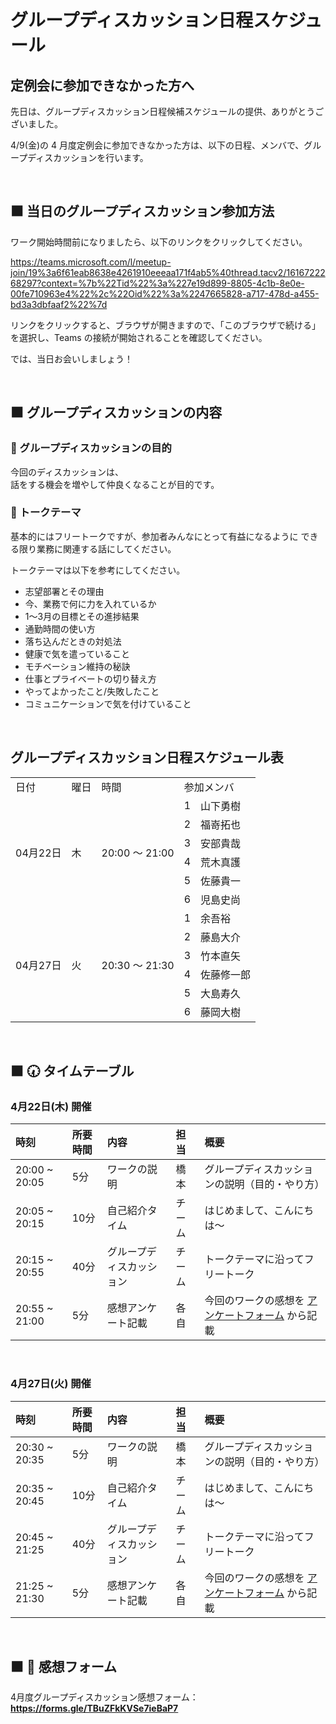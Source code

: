 # グループディスカッション日程スケジュール

## 定例会に参加できなかった方へ

先日は、グループディスカッション日程候補スケジュールの提供、ありがとうございました。

4/9(金)の 4 月度定例会に参加できなかった方は、以下の日程、メンバで、グループディスカッションを行います。

<br />

## ⬛ 当日のグループディスカッション参加方法

ワーク開始時間前になりましたら、以下のリンクをクリックしてください。

https://teams.microsoft.com/l/meetup-join/19%3a6f61eab8638e4261910eeeaa171f4ab5%40thread.tacv2/1616722268297?context=%7b%22Tid%22%3a%227e19d899-8805-4c1b-8e0e-00fe710963e4%22%2c%22Oid%22%3a%2247665828-a717-478d-a455-bd3a3dbfaaf2%22%7d

リンクをクリックすると、ブラウザが開きますので、「このブラウザで続ける」を選択し、Teams の接続が開始されることを確認してください。

では、当日お会いしましょう！

<br />

## ⬛ グループディスカッションの内容

<h3 id="purpose-of-discussing">💬 グループディスカッションの目的</h3>

今回のディスカッションは、    
話をする機会を増やして仲良くなることが目的です。    

<h3 id="talk-theme">💬 トークテーマ</h3>

基本的にはフリートークですが、参加者みんなにとって有益になるように
できる限り業務に関連する話にしてください。

トークテーマは以下を参考にしてください。

- 志望部署とその理由
- 今、業務で何に力を入れているか
- 1～3月の目標とその進捗結果
- 通勤時間の使い方
- 落ち込んだときの対処法
- 健康で気を遣っていること
- モチベーション維持の秘訣
- 仕事とプライベートの切り替え方
- やってよかったこと/失敗したこと
- コミュニケーションで気を付けていること

<br/>

## グループディスカッション日程スケジュール表

<table>
  <tr>
    <td>日付</td>
    <td>曜日</td>
    <td>時間</td>
    <td colspan="2">参加メンバ</td>
  </tr>
  <tr>
    <td rowspan="6">04月22日</td>
    <td rowspan="6">木</td>
    <td rowspan="6">20:00 ～ 21:00</td>
    <td>1</td>
    <td>山下勇樹</td>
  </tr>
  <tr>
    <td>2</td>
    <td>福嵜拓也</td>
  </tr>
  <tr>
    <td>3</td>
    <td>安部貴哉</td>
  </tr>
  <tr>
    <td>4</td>
    <td>荒木真護</td>
  </tr>
  <tr>
    <td>5</td>
    <td>佐藤貴一</td>
  </tr>
  <tr>
    <td>6</td>
    <td>児島史尚</td>
  </tr>
  <tr>
    <td rowspan="6">04月27日</td>
    <td rowspan="6">火</td>
    <td rowspan="6">20:30 ～ 21:30</td>
    <td>1</td>
    <td>余吾裕</td>
  </tr>
  <tr>
    <td>2</td>
    <td>藤島大介</td>
  </tr>
  <tr>
    <td>3</td>
    <td>竹本直矢</td>
  </tr>
  <tr>
    <td>4</td>
    <td>佐藤修一郎</td>
  </tr>
  <tr>
    <td>5</td>
    <td>大島寿久</td>
  </tr>
  <tr>
    <td>6</td>
    <td>藤岡大樹</td>
  </tr>
</table>

<br />

## ⬛ 🕢 タイムテーブル

### 4月22日(木) 開催

|時刻 |所要時間 |内容 | 担当 |概要 |
|:-- |:-- |:-- |:-- |:-- |
|20:00 ~ 20:05 |5分 |ワークの説明 |橋本 |グループディスカッションの説明（目的・やり方） |
|20:05 ~ 20:15 |10分 |自己紹介タイム|チーム |はじめまして、こんにちは～ |
|20:15 ~ 20:55 |40分 |グループディスカッション |チーム |トークテーマに沿ってフリートーク |
|20:55 ~ 21:00 |5分 |感想アンケート記載 |各自 |今回のワークの感想を [アンケートフォーム](https://forms.gle/TBuZFkKVSe7ieBaP7) から記載 |

<br />

### 4月27日(火) 開催

|時刻 |所要時間 |内容 | 担当 |概要 |
|:-- |:-- |:-- |:-- |:-- |
|20:30 ~ 20:35 |5分 |ワークの説明 |橋本 |グループディスカッションの説明（目的・やり方） |
|20:35 ~ 20:45 |10分 |自己紹介タイム|チーム |はじめまして、こんにちは～ |
|20:45 ~ 21:25 |40分 |グループディスカッション |チーム |トークテーマに沿ってフリートーク |
|21:25 ~ 21:30 |5分 |感想アンケート記載 |各自 |今回のワークの感想を [アンケートフォーム](https://forms.gle/TBuZFkKVSe7ieBaP7) から記載 |

<br />

## ⬛ 📝 感想フォーム

4月度グループディスカッション感想フォーム：  
**https://forms.gle/TBuZFkKVSe7ieBaP7**

<br />
